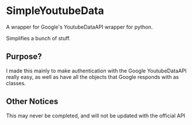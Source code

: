 # SimpleYoutubeData

A wrapper for Google's YoutubeDataAPI wrapper for python.

Simplifies a bunch of stuff.

## Purpose?

I made this mainly to make authentication with the Google YoutubeDataAPI really easy,
as well as have all the objects that Google responds with as classes.

## Other Notices

This may never be completed, and will not be updated with the official API
